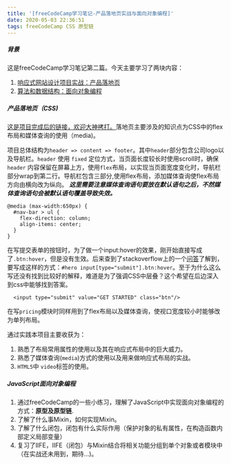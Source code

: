 ```yaml
---
title: '[freeCodeCamp学习笔记-产品落地页实战与面向对象编程]'
date: 2020-05-03 22:36:51
tags: freeCodeCamp CSS 原型链
---
```

##### 背景
这是freeCodeCamp学习笔记第二篇。今天主要学习了两块内容：
1. [响应式网站设计项目实战：产品落地页](https://learn.freecodecamp.one/responsive-web-design/responsive-web-design-projects/build-a-product-landing-page)
2. [算法和数据结构：面向对象编程](https://learn.freecodecamp.one/javascript-algorithms-and-data-structures/object-oriented-programming)
##### 产品落地页（CSS)
[这是项目完成后的链接，欢迎大神拷打。](https://codepen.io/focusfirst/pen/QWjONrX)落地页主要涉及的知识点为CSS中的flex布局和媒体查询的使用（media)。

项目总体结构为`header => content => footer`。其中`header`部分包含公司logo以及导航栏。`header` 使用  `fixed` 定位方式，当页面长度较长时使用scroll时，确保`header` 内容保留在屏幕上方，使用`flex`布局，以实现当页面宽度变化时，导航栏部分wrap到第二行。导航栏包含三部分,使用flex布局，添加媒体查询使flex布局方向由横向改为纵向。
***这里需要注意媒体查询语句要放在默认语句之后，不然媒体查询语句会被默认语句覆盖导致失效。***
```
@media (max-width:650px) {
  #nav-bar > ul {
    flex-direction: column;
    align-items: center;
  }
}
```
在写提交表单的按钮时，为了做一个input:hover的效果，刚开始直接写成了`.btn:hover`，但是没有生效。后来查到了stackoverflow上的一个[问答](https://stackoverflow.com/questions/38201279/how-to-set-css-hover-on-input/38201456)了解到，要写成这样的方式：`#hero input[type="submit"].btn:hover`。至于为什么这么写还没有找到比较好的解释，难道是为了强调CSS中层叠？这个希望在后边深入到css中能够找到答案。
```
  <input type="submit" value="GET STARTED" class="btn"/>
```
在写`pricing`模块时同样用到了flex布局以及媒体查询，使视口宽度较小时能够改为单列布局。

通过实践本项目主要收获为：

1. 熟悉了布局常用属性的使用以及其在响应式布局中的巨大威力。
2. 熟悉了媒体查询(`media`)方式的使用以及用来做响应式布局的实战。
3. `HTML5`中 `video`标签的使用。

##### JavaScript面向对象编程
1. 通过freeCodeCamp的一些小练习，理解了JavaScript中实现面向对象编程的方式：**原型及原型链**.
2. 了解了什么事Mixin，如何实现Mixin。
3. 了解了什么闭包，闭包有什么实际作用（保护对象的私有属性，在构造函数内部定义局部变量）
4. 复习了IIFE，IIFE（闭包）与Mixin结合将相关功能分组到单个对象或者模块中（在实战还未用到，期待...)。